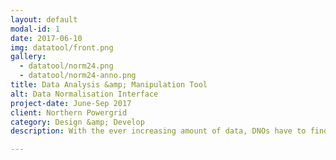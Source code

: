 ```yaml
---
layout: default
modal-id: 1
date: 2017-06-10
img: datatool/front.png
gallery:
  - datatool/norm24.png
  - datatool/norm24-anno.png
title: Data Analysis &amp; Manipulation Tool
alt: Data Normalisation Interface
project-date: June-Sep 2017
client: Northern Powergrid
category: Design &amp; Develop
description: With the ever increasing amount of data, DNOs have to find new ways of understanding and manipulating data. During my internship at a DNO, I have been exploring ways of visualising time series demand effectively, as well as improving the compatibility and accessibility of the data. The user interface shown above is part of a component of the tool which enables data to be normalised and adjusted for engineering works being carried out, such that an ideal view of the network can be obtained. Data sources can be dragged into the system, and the manipulation operations as well as the results can be saved to be reused later.

---
```

